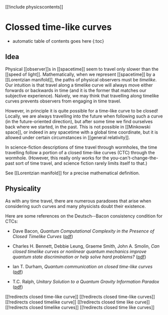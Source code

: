 <div class="rightHandSide toc">
[[!include physicscontents]]
</div>

# Clossed time-like curves
* automatic table of contents goes here
{:toc}

## Idea

Physical [[observer]]s in [[spacetime]] seem to travel only slower than the [[speed of light]].  Mathematically, when we represent [[spacetime]] by a [[Lorentzian manifold]], the paths of physical observers must be _timelike_.  Our intuition is that travel along a timelike curve will always move either forwards or backwards in time (and it is the former that matches our subjective experience).  Na&#239;vely, we may think that travelling along timelike curves prevents observers from engaging in time travel.

However, in principle it is quite possible for a time-like curve to be closed!  Locally, we are always travelling into the future when following such a curve (in the future-oriented direction), but after some time we find ourselves back where we started, in the past.  This is not possible in [[Minkowski space]], or indeed in any spacetime with a global time coordinate, but it is allowed under certain circumstances in [[general relativity]].

In science-fiction descriptions of time travel through wormholes, the time travelling follow a portion of a closed time-like curves (CTC) through the wormhole.  (However, this really only works for the you-can't-change-the-past sort of time travel, and science fiction rarely limits itself to that.)

See [[Lorentzian manifold]] for a precise mathematical definition.


## Physicality

As with any time travel, there are numerous paradoxes that arise when considering such curves and many physicists doubt their existence.

Here are some references on the Deutsch--Bacon consistency condition for CTCs:

* Dave Bacon, _Quantum Computational Complexity in the Presence of Closed Timelike Curves_ ([pdf](http://arxiv.org/pdf/quant-ph/0309189v3))

* Charles H. Bennett, Debbie Leung, Graeme Smith, John A. Smolin, _Can closed timelike curves or nonlinear quantum mechanics improve quantum state discrimination or help solve hard problems?_ ([pdf](http://arxiv.org/pdf/0908.3023))

* Ian T. Durham, _Quantum communication on closed time-like curves_ ([pdf](http://arxiv.org/pdf/0803.3287v3))

* T.C. Ralph, _Unitary Solution to a Quantum Gravity Information Paradox_ ([pdf](http://arxiv.org/pdf/0708.0449v1))


[[!redirects closed time-like curve]]
[[!redirects closed time-like curves]]
[[!redirects closed timelike curve]]
[[!redirects closed time like curve]]
[[!redirects closed timelike curves]]
[[!redirects closed time like curves]]
